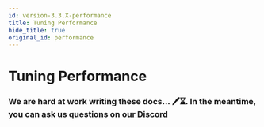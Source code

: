 ```yaml
---
id: version-3.3.X-performance
title: Tuning Performance
hide_title: true
original_id: performance
---
```


<!-- COPY DOCS -->
<!-- ./community/docs/supertokens-core/self-hosted/performance.md -->

# Tuning Performance

### We are hard at work writing these docs... 🖊️⌛. In the meantime, you can ask us questions on [our Discord](https://supertokens.io/discord)

[comment]: <> (TODO:)
[comment]: <> (Server performance -> thread pool size)
[comment]: <> (Database performance -> connection pool size)
[comment]: <> (Multiple SuperTokens instances -> round robin on SDK level)
